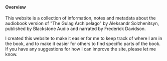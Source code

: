 #### Overview

This website is a collection of information, notes and metadata about the audiobook version of "The Gulag Archipelago" by Aleksandr Solzhenitsyn, published by Blackstone Audio and narrated by Frederick Davidson.

I created this website to make it easier for me to keep track of where I am in the book, and to make it easier for others to find specific parts of the book. If you have any suggestions for how I can improve the site, please let me know.